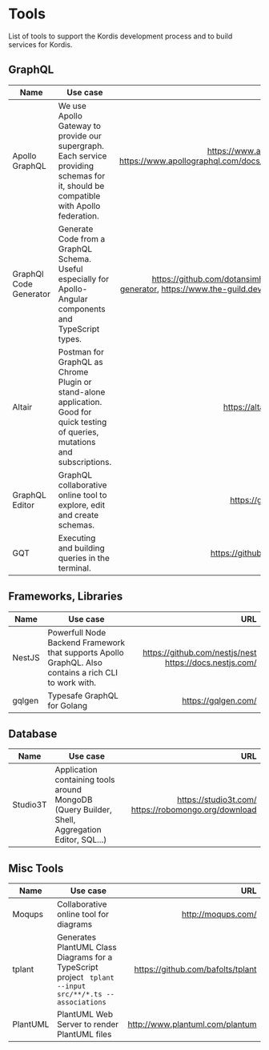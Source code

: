# Tools
List of tools to support the Kordis development process and to build services for Kordis.

## GraphQL
| **Name** | **Use case** | **URL** |
| ------------- | ------------- | ---: |
| Apollo GraphQL | We use Apollo Gateway to provide our supergraph. Each service providing schemas for it, should be compatible with Apollo federation. | https://www.apollographql.com/ https://www.apollographql.com/docs/federation/other-servers/  |
| GraphQl Code Generator  | Generate Code from a GraphQL Schema. Useful especially for Apollo-Angular components and TypeScript types.  | https://github.com/dotansimha/graphql-code-generator, https://www.the-guild.dev/graphql/codegen |
| Altair | Postman for GraphQL as Chrome Plugin or stand-alone application. Good for quick testing of queries, mutations and subscriptions.  | https://altair.sirmuel.design/ |
| GraphQL Editor | GraphQL collaborative online tool to explore, edit and create schemas. | https://graphqleditor.com/ |
| GQT | Executing and building queries in the terminal. | https://github.com/eerimoq/gqt |
## Frameworks, Libraries

| **Name** | **Use case** | **URL** |
| ------------- | ------------- | ---: |
| NestJS  | Powerfull Node Backend Framework that supports Apollo GraphQL. Also contains a rich CLI to work with. | https://github.com/nestjs/nest https://docs.nestjs.com/ |
| gqlgen  | Typesafe GraphQL for Golang | https://gqlgen.com/  |

## Database

| **Name** | **Use case** | **URL** |
| ------------- | ------------- | ---: |
| Studio3T  | Application containing tools around MongoDB (Query Builder, Shell, Aggregation Editor, SQL...)  | https://studio3t.com/ https://robomongo.org/download |

## Misc Tools
| **Name** | **Use case** | **URL** |
| ------------- | ------------- | ---: |
| Moqups | Collaborative online tool for diagrams  | http://moqups.com/ |
| tplant | Generates PlantUML Class Diagrams for a TypeScript project ` tplant --input src/**/*.ts --associations`  | https://github.com/bafolts/tplant |
| PlantUML | PlantUML Web Server to render PlantUML files  | http://www.plantuml.com/plantum |

